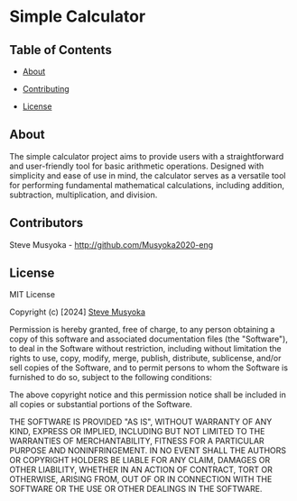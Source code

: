 # Simple Calculator

## Table of Contents

- [About](#about)

- [Contributing](#contributors)

- [License](#MITLicense)

## About <a name = "about"></a>

The simple calculator project aims to provide users with a straightforward and user-friendly tool for basic arithmetic operations. Designed with simplicity and ease of use in mind, the calculator serves as a versatile tool for performing fundamental mathematical calculations, including addition, subtraction, multiplication, and division. 



##  Contributors <a name = "contribution"></a>

Steve Musyoka - http://github.com/Musyoka2020-eng


## License <a name = "MITLicense"></a>

MIT License

Copyright (c) [2024] [Steve Musyoka](http://github.com/Musyoka2020-eng)

Permission is hereby granted, free of charge, to any person obtaining a copy
of this software and associated documentation files (the "Software"), to deal
in the Software without restriction, including without limitation the rights
to use, copy, modify, merge, publish, distribute, sublicense, and/or sell
copies of the Software, and to permit persons to whom the Software is
furnished to do so, subject to the following conditions:

The above copyright notice and this permission notice shall be included in
all copies or substantial portions of the Software.

THE SOFTWARE IS PROVIDED "AS IS", WITHOUT WARRANTY OF ANY KIND, EXPRESS OR
IMPLIED, INCLUDING BUT NOT LIMITED TO THE WARRANTIES OF MERCHANTABILITY,
FITNESS FOR A PARTICULAR PURPOSE AND NONINFRINGEMENT. IN NO EVENT SHALL THE
AUTHORS OR COPYRIGHT HOLDERS BE LIABLE FOR ANY CLAIM, DAMAGES OR OTHER
LIABILITY, WHETHER IN AN ACTION OF CONTRACT, TORT OR OTHERWISE, ARISING FROM,
OUT OF OR IN CONNECTION WITH THE SOFTWARE OR THE USE OR OTHER DEALINGS IN
THE SOFTWARE.
